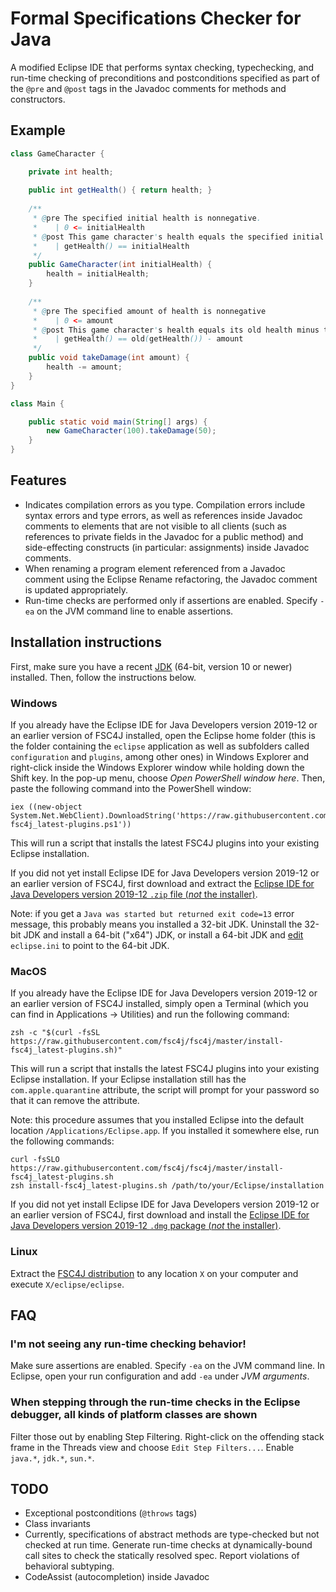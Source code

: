 # Formal Specifications Checker for Java

A modified Eclipse IDE that performs syntax checking, typechecking, and run-time checking of preconditions and postconditions specified as part of the `@pre` and `@post` tags in the Javadoc comments for methods and constructors.

## Example

```java
class GameCharacter {

    private int health;
    
    public int getHealth() { return health; }
    
    /**
     * @pre The specified initial health is nonnegative.
     *    | 0 <= initialHealth
     * @post This game character's health equals the specified initial health.
     *    | getHealth() == initialHealth
     */
    public GameCharacter(int initialHealth) {
        health = initialHealth;
    }
    
    /**
     * @pre The specified amount of health is nonnegative
     *    | 0 <= amount
     * @post This game character's health equals its old health minus the specified amount of health.
     *    | getHealth() == old(getHealth()) - amount
     */
    public void takeDamage(int amount) {
        health -= amount;
    }
}

class Main {

    public static void main(String[] args) {
        new GameCharacter(100).takeDamage(50);
    }
}
```

## Features
- Indicates compilation errors as you type. Compilation errors include syntax errors and type errors, as well as references inside Javadoc comments to elements that are not visible to all clients (such as references to private fields in the Javadoc for a public method) and side-effecting constructs (in particular: assignments) inside Javadoc comments.
- When renaming a program element referenced from a Javadoc comment using the Eclipse Rename refactoring, the Javadoc comment is updated appropriately.
- Run-time checks are performed only if assertions are enabled. Specify `-ea` on the JVM command line to enable assertions.

## Installation instructions

First, make sure you have a recent [JDK](https://www.oracle.com/technetwork/java/javase/downloads/index.html) (64-bit, version 10 or newer) installed. Then, follow the instructions below.

### Windows

If you already have the Eclipse IDE for Java Developers version 2019-12 or an earlier version of FSC4J installed, open the Eclipse home folder (this is the folder containing the `eclipse` application as well as subfolders called `configuration` and `plugins`, among other ones) in Windows Explorer and right-click inside the Windows Explorer window while holding down the Shift key. In the pop-up menu, choose _Open PowerShell window here_. Then, paste the following command into the PowerShell window:

    iex ((new-object System.Net.WebClient).DownloadString('https://raw.githubusercontent.com/fsc4j/fsc4j/master/install-fsc4j_latest-plugins.ps1'))

This will run a script that installs the latest FSC4J plugins into your existing Eclipse installation.

If you did not yet install Eclipse IDE for Java Developers version 2019-12 or an earlier version of FSC4J, first download and extract the [Eclipse IDE for Java Developers version 2019-12 `.zip` file (_not_ the installer)](https://www.eclipse.org/downloads/download.php?file=/technology/epp/downloads/release/2019-12/R/eclipse-java-2019-12-R-win32-x86_64.zip).

Note: if you get a `Java was started but returned exit code=13` error message, this probably means you installed a 32-bit JDK. Uninstall the 32-bit JDK and install a 64-bit ("x64") JDK, or install a 64-bit JDK and [edit](https://www.eclipse.org/forums/index.php/t/198527/) `eclipse.ini` to point to the 64-bit JDK.

### MacOS

If you already have the Eclipse IDE for Java Developers version 2019-12 or an earlier version of FSC4J installed, simply open a Terminal (which you can find in Applications -> Utilities) and run the following command:

    zsh -c "$(curl -fsSL https://raw.githubusercontent.com/fsc4j/fsc4j/master/install-fsc4j_latest-plugins.sh)"

This will run a script that installs the latest FSC4J plugins into your existing Eclipse installation. If your Eclipse installation still has the `com.apple.quarantine` attribute, the script will prompt for your password so that it can remove the attribute.

Note: this procedure assumes that you installed Eclipse into the default location `/Applications/Eclipse.app`. If you installed it somewhere else, run the following commands:

    curl -fsSLO https://raw.githubusercontent.com/fsc4j/fsc4j/master/install-fsc4j_latest-plugins.sh
    zsh install-fsc4j_latest-plugins.sh /path/to/your/Eclipse/installation

If you did not yet install Eclipse IDE for Java Developers version 2019-12 or an earlier version of FSC4J, first download and install the [Eclipse IDE for Java Developers version 2019-12 `.dmg` package (_not_ the installer)](https://www.eclipse.org/downloads/download.php?file=/technology/epp/downloads/release/2019-12/R/eclipse-java-2019-12-R-macosx-cocoa-x86_64.dmg).

### Linux

Extract the [FSC4J distribution](https://github.com/fsc4j/fsc4j/releases/download/0_0_5/fsc4j_0_0_5-eclipse-java-2019-12-R-linux-gtk-x86_64.tar.gz) to any location `X` on your computer and execute `X/eclipse/eclipse`.

## FAQ

### I'm not seeing any run-time checking behavior!

Make sure assertions are enabled. Specify `-ea` on the JVM command line. In Eclipse, open your run configuration and add `-ea` under *JVM arguments*.

### When stepping through the run-time checks in the Eclipse debugger, all kinds of platform classes are shown

Filter those out by enabling Step Filtering. Right-click on the offending stack frame in the Threads view and choose `Edit Step Filters...`. Enable `java.*`, `jdk.*`, `sun.*`.

## TODO
- Exceptional postconditions (`@throws` tags)
- Class invariants
- Currently, specifications of abstract methods are type-checked but not checked at run time. Generate run-time checks at dynamically-bound call sites to check the statically resolved spec. Report violations of behavioral subtyping.
- CodeAssist (autocompletion) inside Javadoc

